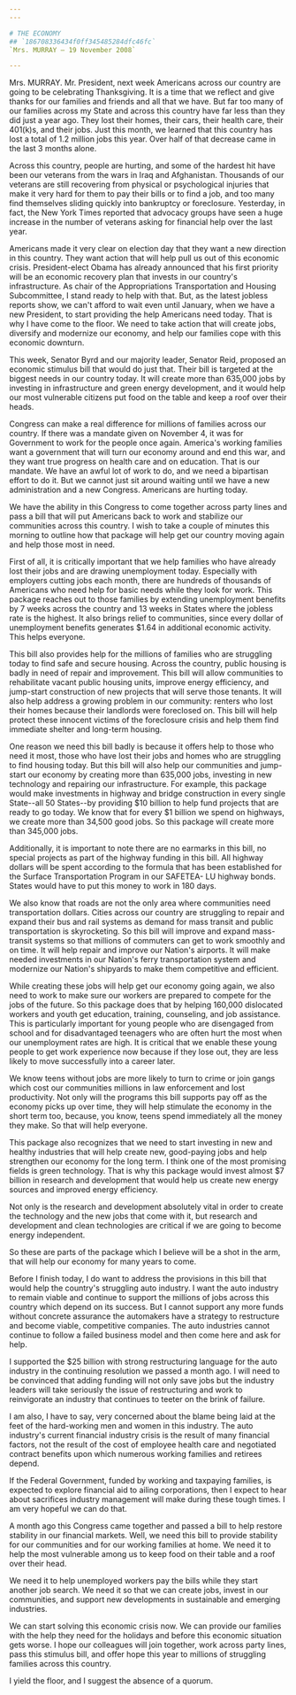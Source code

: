 ```yaml
---
---

# THE ECONOMY
## `186708336434f0ff345485284dfc46fc`
`Mrs. MURRAY — 19 November 2008`

---
```



Mrs. MURRAY. Mr. President, next week Americans across our country 
are going to be celebrating Thanksgiving. It is a time that we reflect 
and give thanks for our families and friends and all that we have. But 
far too many of our families across my State and across this country 
have far less than they did just a year ago. They lost their homes, 
their cars, their health care, their 401(k)s, and their jobs. Just this 
month, we learned that this country has lost a total of 1.2 million 
jobs this year. Over half of that decrease came in the last 3 months 
alone.

Across this country, people are hurting, and some of the hardest hit 
have been our veterans from the wars in Iraq and Afghanistan. Thousands 
of our veterans are still recovering from physical or psychological 
injuries that make it very hard for them to pay their bills or to find 
a job, and too many find themselves sliding quickly into bankruptcy or 
foreclosure. Yesterday, in fact, the New York Times reported that 
advocacy groups have seen a huge increase in the number of veterans 
asking for financial help over the last year.

Americans made it very clear on election day that they want a new 
direction in this country. They want action that will help pull us out 
of this economic crisis. President-elect Obama has already announced 
that his first priority will be an economic recovery plan that invests 
in our country's infrastructure. As chair of the Appropriations 
Transportation and Housing Subcommittee, I stand ready to help with 
that. But, as the latest jobless reports show, we can't afford to wait 
even until January, when we have a new President, to start providing 
the help Americans need today. That is why I have come to the floor. We 
need to take action that will create jobs, diversify and modernize our 
economy, and help our families cope with this economic downturn.

This week, Senator Byrd and our majority leader, Senator Reid, 
proposed an economic stimulus bill that would do just that. Their bill 
is targeted at the biggest needs in our country today. It will create 
more than 635,000 jobs by investing in infrastructure and green energy 
development, and it would help our most vulnerable citizens put food on 
the table and keep a roof over their heads.

Congress can make a real difference for millions of families across 
our country. If there was a mandate given on November 4, it was for 
Government to work for the people once again. America's working 
families want a government that will turn our economy around and end 
this war, and they want true progress on health care and on education. 
That is our mandate. We have an awful lot of work to do, and we need a 
bipartisan effort to do it. But we cannot just sit around waiting until 
we have a new administration and a new Congress. Americans are hurting 
today.

We have the ability in this Congress to come together across party 
lines and pass a bill that will put Americans back to work and 
stabilize our communities across this country. I wish to take a couple 
of minutes this morning to outline how that package will help get our 
country moving again and help those most in need.

First of all, it is critically important that we help families who 
have already lost their jobs and are drawing unemployment today. 
Especially with employers cutting jobs each month, there are hundreds 
of thousands of Americans who need help for basic needs while they look 
for work. This package reaches out to those families by extending 
unemployment benefits by 7 weeks across the country and 13 weeks in 
States where the jobless rate is the highest. It also brings relief to 
communities, since every dollar of unemployment benefits generates 
$1.64 in additional economic activity. This helps everyone.

This bill also provides help for the millions of families who are 
struggling today to find safe and secure housing. Across the country, 
public housing is badly in need of repair and improvement. This bill 
will allow communities to rehabilitate vacant public housing units, 
improve energy efficiency, and jump-start construction of new projects 
that will serve those tenants. It will also help address a growing 
problem in our community: renters who lost their homes because their 
landlords were foreclosed on. This bill will help protect these 
innocent victims of the foreclosure crisis and help them find immediate 
shelter and long-term housing.

One reason we need this bill badly is because it offers help to those 
who need it most, those who have lost their jobs and homes who are 
struggling to find housing today. But this bill will also help our 
communities and jump-start our economy by creating more than 635,000 
jobs, investing in new technology and repairing our infrastructure. For 
example, this package would make investments in highway and bridge 
construction in every single State--all 50 States--by providing $10 
billion to help fund projects that are ready to go today. We know that 
for every $1 billion we spend on highways, we create more than 34,500 
good jobs. So this package will create more than 345,000 jobs.

Additionally, it is important to note there are no earmarks in this 
bill, no special projects as part of the highway funding in this bill. 
All highway dollars will be spent according to the formula that has 
been established for the Surface Transportation Program in our SAFETEA-
LU highway bonds. States would have to put this money to work in 180 
days.

We also know that roads are not the only area where communities need 
transportation dollars. Cities across our country are struggling to 
repair and expand their bus and rail systems as demand for mass transit 
and public transportation is skyrocketing. So this bill will improve 
and expand mass-transit systems so that millions of commuters can get 
to work smoothly and on time. It will help repair and improve our 
Nation's airports. It will make needed investments in our Nation's 
ferry transportation system and modernize our Nation's shipyards to 
make them competitive and efficient.

While creating these jobs will help get our economy going again, we 
also need to work to make sure our workers are prepared to compete for 
the jobs of the future. So this package does that by helping 160,000 
dislocated workers and youth get education, training, counseling, and 
job assistance. This is particularly important for young people who are 
disengaged from school and for disadvantaged teenagers who are often 
hurt the most when our unemployment rates are high. It is critical that 
we enable these young people to get work experience now because if they 
lose out, they are less likely to move successfully into a career 
later.

We know teens without jobs are more likely to turn to crime or join 
gangs which cost our communities millions in law enforcement and lost 
productivity. Not only will the programs this bill supports pay off as 
the economy picks up over time, they will help stimulate the economy in 
the short term too, because, you know, teens spend immediately all the 
money they make. So that will help everyone.

This package also recognizes that we need to start investing in new 
and healthy industries that will help create new, good-paying jobs and 
help strengthen our economy for the long term. I think one of the most 
promising fields is green technology. That is why this package would 
invest almost $7 billion in research and development that would help us 
create new energy sources and improved energy efficiency.

Not only is the research and development absolutely vital in order to 
create the technology and the new jobs that come with it, but research 
and development and clean technologies are critical if we are going to 
become energy independent.

So these are parts of the package which I believe will be a shot in 
the arm, that will help our economy for many years to come.

Before I finish today, I do want to address the provisions in this 
bill that would help the country's struggling auto industry. I want the 
auto industry to remain viable and continue to support the millions of 
jobs across this country which depend on its success. But I cannot 
support any more funds without concrete assurance the automakers have a 
strategy to restructure and become viable, competitive companies. The 
auto industries cannot continue to follow a failed business model and 
then come here and ask for help.



I supported the $25 billion with strong restructuring language for 
the auto industry in the continuing resolution we passed a month ago. I 
will need to be convinced that adding funding will not only save jobs 
but the industry leaders will take seriously the issue of restructuring 
and work to reinvigorate an industry that continues to teeter on the 
brink of failure.

I am also, I have to say, very concerned about the blame being laid 
at the feet of the hard-working men and women in this industry. The 
auto industry's current financial industry crisis is the result of many 
financial factors, not the result of the cost of employee health care 
and negotiated contract benefits upon which numerous working families 
and retirees depend.

If the Federal Government, funded by working and taxpaying families, 
is expected to explore financial aid to ailing corporations, then I 
expect to hear about sacrifices industry management will make during 
these tough times. I am very hopeful we can do that.

A month ago this Congress came together and passed a bill to help 
restore stability in our financial markets. Well, we need this bill to 
provide stability for our communities and for our working families at 
home. We need it to help the most vulnerable among us to keep food on 
their table and a roof over their head.

We need it to help unemployed workers pay the bills while they start 
another job search. We need it so that we can create jobs, invest in 
our communities, and support new developments in sustainable and 
emerging industries.

We can start solving this economic crisis now. We can provide our 
families with the help they need for the holidays and before this 
economic situation gets worse. I hope our colleagues will join 
together, work across party lines, pass this stimulus bill, and offer 
hope this year to millions of struggling families across this country.

I yield the floor, and I suggest the absence of a quorum.